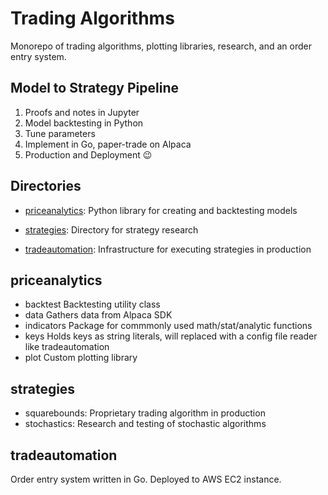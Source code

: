 # Trading Algorithms

Monorepo of trading algorithms, plotting libraries, research, and an order entry system.

## Model to Strategy Pipeline
1. Proofs and notes in Jupyter
2. Model backtesting in Python
3. Tune parameters
4. Implement in Go, paper-trade on Alpaca
5. Production and Deployment 😉

## Directories
- [priceanalytics](#priceanalytics): Python library for creating and backtesting models

- [strategies](#strategies): Directory for strategy research

- [tradeautomation](#tradeautomation): Infrastructure for executing strategies in production

## priceanalytics
- backtest    Backtesting utility class
- data        Gathers data from Alpaca SDK 
- indicators  Package for commmonly used math/stat/analytic functions
- keys        Holds keys as string literals, will replaced with a config file reader like tradeautomation
- plot        Custom plotting library

## strategies
- squarebounds: Proprietary trading algorithm in production
- stochastics: Research and testing of stochastic algorithms

## tradeautomation
Order entry system written in Go. Deployed to AWS EC2 instance.